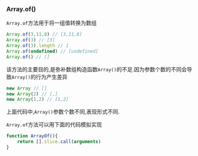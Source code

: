 ### Array.of()
`Array.of`方法用于将一组值转换为数组

```javascript
Array.of(3,11,8) // [3,11,8]
Array.of(3) // [3]
Array.of(3).length // 1
Array.of(undefined) // [undefined]
Array.of() // []
```

该方法的主要目的,是弥补数组构造函数`Array()`的不足.因为参数个数的不同会导致`Array()`的行为产生差异

```javascript
new Array // []
new Array(2) // [,]
new Array(1,2) // [1,2]
```

上面代码中,`Array()`参数个数不同,表现形式不同.

`Array.of`方法可以用下面的代码模拟实现

```javascript
function ArrayOf(){
    return [].slice.call(arguments)
}
```